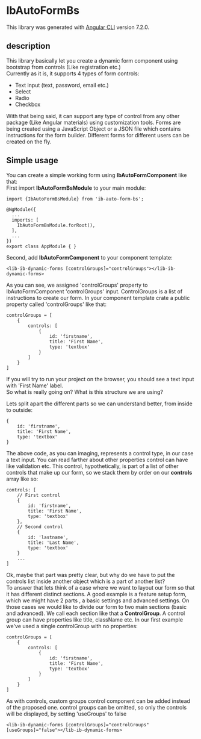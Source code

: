 # IbAutoFormBs

This library was generated with [Angular CLI](https://github.com/angular/angular-cli) version 7.2.0.

## description
This library basically let you create a dynamic form component using bootstrap from controls (Like registration etc.) <br/>
Currently as it is, it supports 4 types of form controls:
* Text input (text, password, email etc.)
* Select 
* Radio
* Checkbox

With that being said, it can support any type of control from any other package (Like Angular materials) using customization tools.
Forms are being created using a JavaScript Object or a JSON file which contains instructions for the form builder. Different forms for different users can be created on the fly.

## Simple usage
You can create a simple working form using **IbAutoFormComponent** like that: <br>
First import **IbAutoFormBsModule** to your main module:

```
import {IbAutoFormBsModule} from 'ib-auto-form-bs';

@NgModule({
  ...
  imports: [
    IbAutoFormBsModule.forRoot(),
  ],
  ...
})
export class AppModule { }

``` 
Second, add **IbAutoFormComponent** to your component template:
```ignorelang
<lib-ib-dynamic-forms [controlGroups]="controlGroups"></lib-ib-dynamic-forms>
```

As you can see, we assigned 'controlGroups' property to IbAutoFormComponent 'controlGroups' input. ControlGroups is a list of instructions to create our form.
In your component template crate a public property called 'controlGroups' like that:

```ignorelang
controlGroups = [
    {
        controls: [
            {
                id: 'firstname',
                title: 'First Name',
                type: 'textbox'
            }   
        ]       
    }
]
```
If you will try to run your project on the browser, you should see a text input with 'First Name' label. <br />
So what is really going on? What is this structure we are using?<br/>

Lets split apart the different parts so we can understand better, from inside to outside:
```ignorelang
{
    id: 'firstname',
    title: 'First Name',
    type: 'textbox'
}   
```
The above code, as you can imaging, represents a control type, in our case a text input. You can read farther about other properties control can have like validation etc. 
This control, hypothetically, is part of a list of other controls that make up our form, so we stack them by order on our **controls** array like so:

```ignorelang
controls: [
    // First control
    { 
        id: 'firstname',
        title: 'First Name',
        type: 'textbox'
    },
    // Second control
    { 
        id: 'lastname',
        title: 'Last Name',
        type: 'textbox'
    }    
    ...
]   
```
Ok, maybe that part was pretty clear, but why do we have to put the controls list inside another object which is a part of another list? <br />
To answer that lets think of a case where we want to layout our form so that it has different distinct sections. A good example is a feature setup form, which we might have 2 parts , a basic settings and advanced settings. 
On those cases we would like to divide our form to two main sections (basic and advanced). We call each section like that a **ControlGroup**. A control group can have properties like title, className etc.
In our first example we've used a single controlGroup with no properties:

```ignorelang
controlGroups = [
    {
        controls: [
            {
                id: 'firstname',
                title: 'First Name',
                type: 'textbox'
            }   
        ]       
    }
]
```

As with controls, custom groups control component can be added instead of the proposed one. control groups can be omitted, so only the controls will be displayed, by setting 'useGroups' to false
 
```angular2html
<lib-ib-dynamic-forms [controlGroups]="controlGroups" [useGroups]="false"></lib-ib-dynamic-forms>
```
